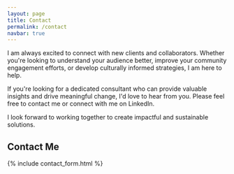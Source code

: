 ```yaml
---
layout: page
title: Contact
permalink: /contact
navbar: true
---
```


I am always excited to connect with new clients and collaborators. Whether you're looking to understand your audience better, improve your community engagement efforts, or develop culturally informed strategies, I am here to help.

If you're looking for a dedicated consultant who can provide valuable insights and drive meaningful change, I'd love to hear from you. Please feel free to contact me or connect with me on LinkedIn.

I look forward to working together to create impactful and sustainable solutions.

## Contact Me

{% include contact_form.html %} 
